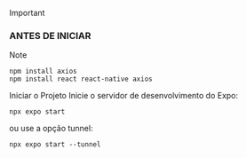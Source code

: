 >[!IMPORTANT]
> ### ANTES DE INICIAR

> [!NOTE]
>```
> npm install axios
> npm install react react-native axios
>```
>
> Iniciar o Projeto
> Inicie o servidor de desenvolvimento do Expo:
>  ```
>  npx expo start
> ```
> ou use a opção tunnel:
>  ```
>  npx expo start --tunnel
> ```
